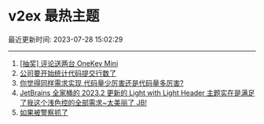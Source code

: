 # v2ex 最热主题

最近更新时间: 2023-07-28 15:02:29

--- 
1. [[抽奖] 评论送两台 OneKey Mini](https://www.v2ex.com/t/960398) 
2. [公司要开始统计代码提交行数了](https://www.v2ex.com/t/960400) 
3. [你觉得同样需求实现,代码量少厉害还是代码量多厉害?](https://www.v2ex.com/t/960424) 
4. [JetBrains 全家桶的 2023.2 更新的 Light with Light Header 主题实在是满足了我这个浅色控的全部需求~太美丽了 JB!](https://www.v2ex.com/t/960432) 
5. [如果被警察抓了](https://www.v2ex.com/t/960451) 
